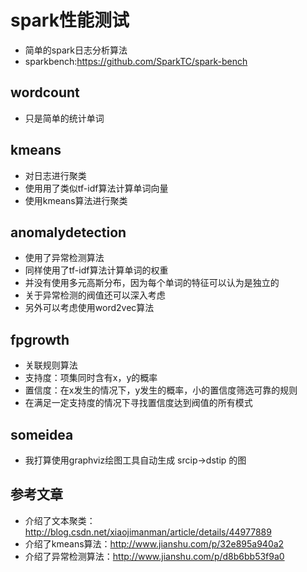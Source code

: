 # spark性能测试
- 简单的spark日志分析算法
- sparkbench:https://github.com/SparkTC/spark-bench

## wordcount
- 只是简单的统计单词

## kmeans
- 对日志进行聚类
- 使用用了类似tf-idf算法计算单词向量
- 使用kmeans算法进行聚类

## anomalydetection
- 使用了异常检测算法
- 同样使用了tf-idf算法计算单词的权重
- 并没有使用多元高斯分布，因为每个单词的特征可以认为是独立的
- 关于异常检测的阀值还可以深入考虑
- 另外可以考虑使用word2vec算法

## fpgrowth
- 关联规则算法
- 支持度：项集同时含有x，y的概率
- 置信度：在x发生的情况下，y发生的概率，小的置信度筛选可靠的规则
- 在满足一定支持度的情况下寻找置信度达到阀值的所有模式

## someidea
- 我打算使用graphviz绘图工具自动生成 srcip->dstip 的图

## 参考文章
- 介绍了文本聚类：http://blog.csdn.net/xiaojimanman/article/details/44977889
- 介绍了kmeans算法：http://www.jianshu.com/p/32e895a940a2
- 介绍了异常检测算法：http://www.jianshu.com/p/d8b6bb53f9a0
